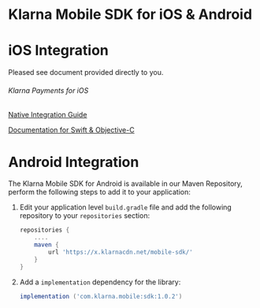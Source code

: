 # Klarna Mobile SDK for iOS & Android

# iOS Integration 

Pleased see document provided directly to you.

###### Klarna Payments for iOS
[Native Integration Guide ](https://github.com/klarna/klarna-mobile-sdk/blob/master/KlarnaPaymentsiOS.md)

[Documentation for Swift & Objective-C](http://htmlpreview.github.com/klarna/klarna-mobile-sdk/docs/ios/index.html)


# Android Integration 
The Klarna Mobile SDK for Android is available in our Maven Repository, perform the following steps to add it to your application:

1. Edit your application level `build.gradle` file and add the following repository to your `repositories` section:

    ```gradle
    repositories {
        ....
        maven {
            url 'https://x.klarnacdn.net/mobile-sdk/'
        }
    }
    ```

2. Add a `implementation` dependency for the library:

    ```gradle
    implementation ('com.klarna.mobile:sdk:1.0.2')
    ```

